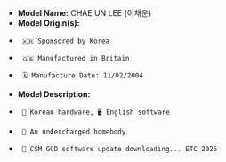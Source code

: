 - **Model Name:** CHAE UN LEE   (이채운)
- **Model Origin(s):**
-      🇰🇷 Sponsored by Korea
-      🇬🇧 Manufactured in Britain
-      🗓️ Manufacture Date: 11/02/2004
- **Model Description:**
-      🤖 Korean hardware, 🖥️ English software
-      🪫 An undercharged homebody
-      🏫 CSM GCD software update downloading... ETC 2025

<!---
ch43133/ch43133 is a ✨ special ✨ repository because its `README.md` (this file) appears on your GitHub profile.
You can click the Preview link to take a look at your changes.
---->
